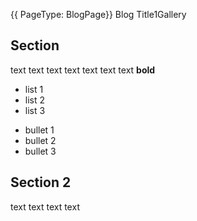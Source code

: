 {{ PageType: BlogPage}} Blog Title1Gallery

## Section

text text text text text text text **bold**
- list 1
- list 2
- list 3

* bullet 1
* bullet 2
* bullet 3

## Section 2
text text text text